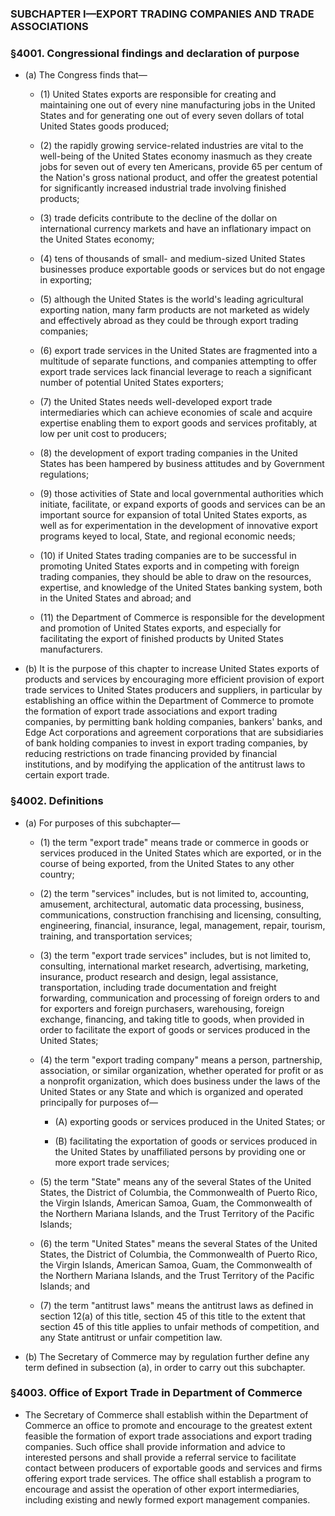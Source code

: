 ### SUBCHAPTER I—EXPORT TRADING COMPANIES AND TRADE ASSOCIATIONS

### §4001. Congressional findings and declaration of purpose
* (a) The Congress finds that—

  * (1) United States exports are responsible for creating and maintaining one out of every nine manufacturing jobs in the United States and for generating one out of every seven dollars of total United States goods produced;

  * (2) the rapidly growing service-related industries are vital to the well-being of the United States economy inasmuch as they create jobs for seven out of every ten Americans, provide 65 per centum of the Nation's gross national product, and offer the greatest potential for significantly increased industrial trade involving finished products;

  * (3) trade deficits contribute to the decline of the dollar on international currency markets and have an inflationary impact on the United States economy;

  * (4) tens of thousands of small- and medium-sized United States businesses produce exportable goods or services but do not engage in exporting;

  * (5) although the United States is the world's leading agricultural exporting nation, many farm products are not marketed as widely and effectively abroad as they could be through export trading companies;

  * (6) export trade services in the United States are fragmented into a multitude of separate functions, and companies attempting to offer export trade services lack financial leverage to reach a significant number of potential United States exporters;

  * (7) the United States needs well-developed export trade intermediaries which can achieve economies of scale and acquire expertise enabling them to export goods and services profitably, at low per unit cost to producers;

  * (8) the development of export trading companies in the United States has been hampered by business attitudes and by Government regulations;

  * (9) those activities of State and local governmental authorities which initiate, facilitate, or expand exports of goods and services can be an important source for expansion of total United States exports, as well as for experimentation in the development of innovative export programs keyed to local, State, and regional economic needs;

  * (10) if United States trading companies are to be successful in promoting United States exports and in competing with foreign trading companies, they should be able to draw on the resources, expertise, and knowledge of the United States banking system, both in the United States and abroad; and

  * (11) the Department of Commerce is responsible for the development and promotion of United States exports, and especially for facilitating the export of finished products by United States manufacturers.


* (b) It is the purpose of this chapter to increase United States exports of products and services by encouraging more efficient provision of export trade services to United States producers and suppliers, in particular by establishing an office within the Department of Commerce to promote the formation of export trade associations and export trading companies, by permitting bank holding companies, bankers' banks, and Edge Act corporations and agreement corporations that are subsidiaries of bank holding companies to invest in export trading companies, by reducing restrictions on trade financing provided by financial institutions, and by modifying the application of the antitrust laws to certain export trade.

### §4002. Definitions
* (a) For purposes of this subchapter—

  * (1) the term "export trade" means trade or commerce in goods or services produced in the United States which are exported, or in the course of being exported, from the United States to any other country;

  * (2) the term "services" includes, but is not limited to, accounting, amusement, architectural, automatic data processing, business, communications, construction franchising and licensing, consulting, engineering, financial, insurance, legal, management, repair, tourism, training, and transportation services;

  * (3) the term "export trade services" includes, but is not limited to, consulting, international market research, advertising, marketing, insurance, product research and design, legal assistance, transportation, including trade documentation and freight forwarding, communication and processing of foreign orders to and for exporters and foreign purchasers, warehousing, foreign exchange, financing, and taking title to goods, when provided in order to facilitate the export of goods or services produced in the United States;

  * (4) the term "export trading company" means a person, partnership, association, or similar organization, whether operated for profit or as a nonprofit organization, which does business under the laws of the United States or any State and which is organized and operated principally for purposes of—

    * (A) exporting goods or services produced in the United States; or

    * (B) facilitating the exportation of goods or services produced in the United States by unaffiliated persons by providing one or more export trade services;


  * (5) the term "State" means any of the several States of the United States, the District of Columbia, the Commonwealth of Puerto Rico, the Virgin Islands, American Samoa, Guam, the Commonwealth of the Northern Mariana Islands, and the Trust Territory of the Pacific Islands;

  * (6) the term "United States" means the several States of the United States, the District of Columbia, the Commonwealth of Puerto Rico, the Virgin Islands, American Samoa, Guam, the Commonwealth of the Northern Mariana Islands, and the Trust Territory of the Pacific Islands; and

  * (7) the term "antitrust laws" means the antitrust laws as defined in section 12(a) of this title, section 45 of this title to the extent that section 45 of this title applies to unfair methods of competition, and any State antitrust or unfair competition law.


* (b) The Secretary of Commerce may by regulation further define any term defined in subsection (a), in order to carry out this subchapter.

### §4003. Office of Export Trade in Department of Commerce
* The Secretary of Commerce shall establish within the Department of Commerce an office to promote and encourage to the greatest extent feasible the formation of export trade associations and export trading companies. Such office shall provide information and advice to interested persons and shall provide a referral service to facilitate contact between producers of exportable goods and services and firms offering export trade services. The office shall establish a program to encourage and assist the operation of other export intermediaries, including existing and newly formed export management companies.
